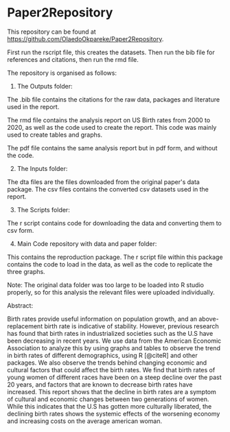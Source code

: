 # Paper2Repository

This repository can be found at https://github.com/OlaedoOkpareke/Paper2Repository.

First run the rscript file, this creates the datasets.  Then run the bib file for references and citations, then run the rmd file.

The repository is organised as follows:

1. The Outputs folder: 

The .bib file contains the citations for the raw data, packages and literature used in the report.

The rmd file contains the analysis report on US Birth rates from 2000 to 2020, as well as the code used to create the report. This code was mainly used to create tables and graphs.

The pdf file contains the same analysis report but in pdf form, and without the code.

2. The Inputs folder:

The dta files are the files downloaded from the original paper's data package. 
The csv files contains the converted csv datasets used in the report. 

3. The Scripts folder:

The r script contains code for downloading the data and converting them to csv form.

4. Main Code repository with data and paper folder:

This contains the reproduction package. The r script file within this package contains the code to load in the data, as well as the code to replicate the three graphs. 

Note: The original data folder was too large to be loaded into R studio properly, so for this analysis the relevant files were uploaded individually.

Abstract:

Birth rates provide useful information on population growth, and an above-replacement birth rate is indicative of stability. However, previous research has found that birth rates in industrialized societies such as the U.S have been decreasing in recent years. We use data from the American Economic Association to analyze this by using graphs and tables to observe the trend in birth rates of different demographics, using R [@citeR] and other packages. We also observe the trends behind changing economic and cultural factors that could affect the birth rates. We find that birth rates of young women of different races have been on a steep decline over the past 20 years, and factors that are known to decrease birth rates have increased. This report shows that the decline in birth rates are a symptom of cultural and economic changes between two generations of women. While this indicates that the U.S has gotten more culturally liberated, the declining birth rates shows the systemic effects of the worsening economy and increasing costs on the average american woman.